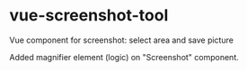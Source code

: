 # vue-screenshot-tool
Vue component for screenshot: select area and save picture

Added magnifier element (logic) on "Screenshot" component.
